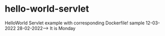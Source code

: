 # hello-world-servlet
HelloWorld Servlet example with corresponding Dockerfile!
sample
12-03-2022
28-02-2022--> It is Monday
